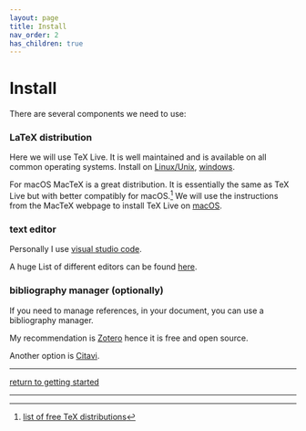 ```yaml
---
layout: page
title: Install
nav_order: 2
has_children: true
---
```


# Install
There are several components we need to use:
### LaTeX distribution
Here we will use TeX Live. It is well maintained and is available on all common operating systems.
Install on [Linux/Unix](TeXLive/linuxunix.md), [windows](TeXLive/windows.md).

For macOS MacTeX is a great distribution. It is essentially the same as TeX Live but with better compatibly for macOS.[^1] We will use the instructions from the MacTeX webpage to install TeX Live on [macOS](TeXLive/macOS.md).

### text editor
Personally I use [visual studio code](editor/vscode.md).

A huge List of different editors can be found [here](https://en.wikipedia.org/wiki/Comparison_of_TeX_editors).

### bibliography manager (optionally)
If you need to manage references, in your document, you can use a bibliography manager.

My recommendation is [Zotero](bibliography/zotero.md) hence it is free and open source.

Another option is [Citavi](https://www.citavi.com/).

---

[return to getting started](../getting-started.md)

---

[^1]: [list of free TeX distributions](https://tex.stackexchange.com/a/239204)
